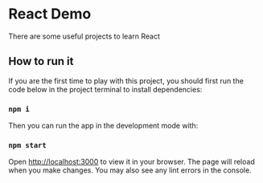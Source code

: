 # React Demo
There are some useful projects to learn React

## How to run it

If you are the first time to play with this project, you should first run the code below in the project terminal to install dependencies:

### `npm i`

Then you can run the app in the development mode with:

### `npm start`

Open [http://localhost:3000](http://localhost:3000) to view it in your browser. The page will reload when you make changes. You may also see any lint errors in the console.
